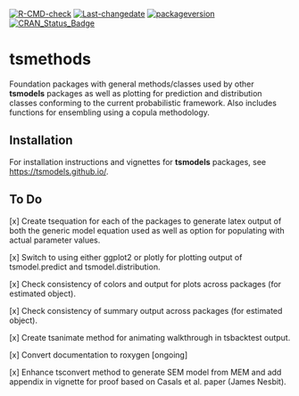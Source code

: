 
[![R-CMD-check](https://github.com/tsmodels/tsmethods/workflows/R-CMD-check/badge.svg)](https://github.com/tsmodels/tsmethods/actions)
[![Last-changedate](https://img.shields.io/badge/last%20change-2022--06--09-yellowgreen.svg)](/commits/master)
[![packageversion](https://img.shields.io/badge/Package%20version-0.3.1-orange.svg?style=flat-square)](commits/master)
[![CRAN_Status_Badge](https://www.r-pkg.org/badges/version/tsmethods)](https://cran.r-project.org/package=tsmethods)

# tsmethods

Foundation packages with general methods/classes used by other
**tsmodels** packages as well as plotting for prediction and
distribution classes conforming to the current probabilistic framework.
Also includes functions for ensembling using a copula methodology.

## Installation

For installation instructions and vignettes for **tsmodels** packages,
see <https://tsmodels.github.io/>.

## To Do

\[x\] Create tsequation for each of the packages to generate latex
output of both the generic model equation used as well as option for
populating with actual parameter values.

\[x\] Switch to using either ggplot2 or plotly for plotting output of
tsmodel.predict and tsmodel.distribution.

\[x\] Check consistency of colors and output for plots across packages
(for estimated object).

\[x\] Check consistency of summary output across packages (for estimated
object).

\[x\] Create tsanimate method for animating walkthrough in tsbacktest
output.

\[x\] Convert documentation to roxygen \[ongoing\]

\[x\] Enhance tsconvert method to generate SEM model from MEM and add
appendix in vignette for proof based on Casals et al. paper (James
Nesbit).
